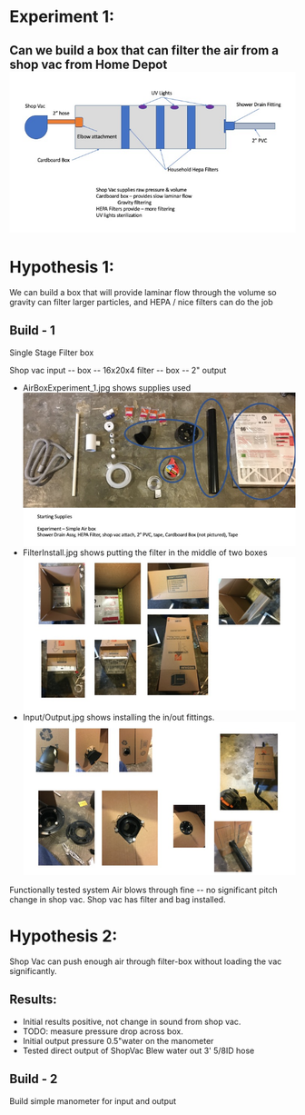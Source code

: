 # Experiment 1:
Can we build a box that can filter the air from a shop vac from Home Depot
![Airflow Box](AirflowBox.jpg)
---------
# Hypothesis 1:
We can build a box that will provide laminar flow through the volume so gravity can filter larger particles, and HEPA / nice filters can do the job

## Build - 1
Single Stage Filter box


Shop vac input -- box -- 16x20x4 filter -- box -- 2" output
* AirBoxExperiment_1.jpg shows supplies used
  ![Parts used](AirBoxExperiment_1.jpg)
* FilterInstall.jpg shows putting the filter in the middle of two boxes
  ![Installing the filter](FilterInstall.jpg)
* Input/Output.jpg shows installing the in/out fittings.
  ![Final Assembly of single stage](InputOutput.jpg)

Functionally tested system Air blows through fine -- no significant pitch change in shop vac. Shop vac has filter and bag installed.

# Hypothesis 2:
Shop Vac can push enough air through filter-box without loading the vac significantly.
## Results:
* Initial results positive, not change in sound from shop vac.
* TODO: measure pressure drop across box.
* Initial output pressure 0.5"water on the manometer
* Tested direct output of ShopVac Blew water out 3' 5/8ID hose


## Build - 2
Build simple manometer for input and output
